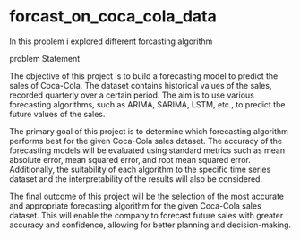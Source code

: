 # forcast_on_coca_cola_data
In this problem i explored different forcasting algorithm


problem Statement

The objective of this project is to build a forecasting model to predict the sales of Coca-Cola. The dataset contains historical values of the sales, recorded quarterly over a certain period. The aim is to use various forecasting algorithms, such as ARIMA, SARIMA, LSTM, etc., to predict the future values of the sales.

The primary goal of this project is to determine which forecasting algorithm performs best for the given Coca-Cola sales dataset. The accuracy of the forecasting models will be evaluated using standard metrics such as mean absolute error, mean squared error, and root mean squared error. Additionally, the suitability of each algorithm to the specific time series dataset and the interpretability of the results will also be considered.

The final outcome of this project will be the selection of the most accurate and appropriate forecasting algorithm for the given Coca-Cola sales dataset. This will enable the company to forecast future sales with greater accuracy and confidence, allowing for better planning and decision-making.
